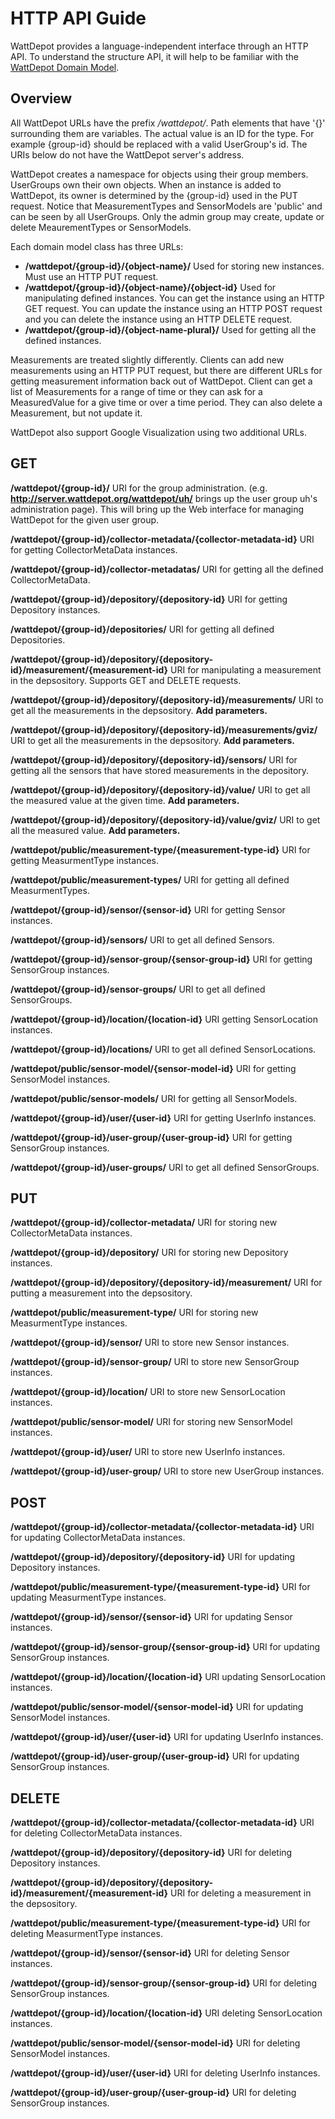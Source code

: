 # HTTP API Guide

WattDepot provides a language-independent interface through an HTTP API. To understand the structure API, it will help to be familiar with the [WattDepot Domain Model](http://wattdepot.viewdocs.io/wattdepot/overview/domainmodel).

## Overview

All WattDepot URLs have the prefix */wattdepot/*. Path elements that have '{}' surrounding 
them are variables.  The actual value is an ID for the type. For example {group-id} should be 
replaced with a valid UserGroup's id. The URIs below do not have the WattDepot server's address.

WattDepot creates a namespace for objects using their group members.  UserGroups own their own objects. When an instance is added to WattDepot, its owner is determined by the {group-id} used in the PUT request. Notice that MeasurementTypes and SensorModels are 'public' and can be seen by all UserGroups. Only the admin group may create, update or delete MeaurementTypes or SensorModels.

Each domain model class has three URLs: 

  * **/wattdepot/{group-id}/{object-name}/** Used for storing new instances. Must use an HTTP PUT request.
  * **/wattdepot/{group-id}/{object-name}/{object-id}** Used for manipulating defined instances. You can get the instance using an HTTP GET request. You can update the instance using an HTTP POST request and you can delete the instance using an HTTP DELETE request.
  * **/wattdepot/{group-id}/{object-name-plural}/** Used for getting all the defined instances.

Measurements are treated slightly differently.  Clients can add new measurements using an HTTP PUT request, but there are different URLs for getting measurement information back out of WattDepot. Client can get a list of Measurements for a range of time or they can ask for a MeasuredValue for a give time or over a time period. They can also delete a Measurement, but not update it.

WattDepot also support Google Visualization using two additional URLs.

## GET

**/wattdepot/{group-id}/** URI for the group administration. (e.g. **http://server.wattdepot.org/wattdepot/uh/** 
brings up the user group uh's administration page). 
This will bring up the Web interface for managing WattDepot for the given user group.

**/wattdepot/{group-id}/collector-metadata/{collector-metadata-id}** URI for getting CollectorMetaData instances.

**/wattdepot/{group-id}/collector-metadatas/** URI for getting all the defined CollectorMetaData.

**/wattdepot/{group-id}/depository/{depository-id}** URI for getting Depository instances. 

**/wattdepot/{group-id}/depositories/** URI for getting all defined Depositories.

**/wattdepot/{group-id}/depository/{depository-id}/measurement/{measurement-id}** URI for manipulating a measurement in the depsository. Supports GET and DELETE requests.

**/wattdepot/{group-id}/depository/{depository-id}/measurements/** URI to get all the measurements in the depsository. **Add parameters.**

**/wattdepot/{group-id}/depository/{depository-id}/measurements/gviz/** URI to get all the measurements in the depsository. **Add parameters.**

**/wattdepot/{group-id}/depository/{depository-id}/sensors/** URI for getting all the sensors that have stored measurements in the depository.

**/wattdepot/{group-id}/depository/{depository-id}/value/** URI to get all the measured value at the given time. **Add parameters.**

**/wattdepot/{group-id}/depository/{depository-id}/value/gviz/** URI to get all the measured value. **Add parameters.**

**/wattdepot/public/measurement-type/{measurement-type-id}** URI for getting MeasurmentType instances.

**/wattdepot/public/measurement-types/** URI for getting all defined MeasurmentTypes.

**/wattdepot/{group-id}/sensor/{sensor-id}** URI for getting Sensor instances. 

**/wattdepot/{group-id}/sensors/** URI to get all defined Sensors.

**/wattdepot/{group-id}/sensor-group/{sensor-group-id}** URI for getting SensorGroup instances.

**/wattdepot/{group-id}/sensor-groups/** URI to get all defined SensorGroups.

**/wattdepot/{group-id}/location/{location-id}** URI getting SensorLocation instances.

**/wattdepot/{group-id}/locations/** URI to get all defined SensorLocations.

**/wattdepot/public/sensor-model/{sensor-model-id}** URI for getting SensorModel instances.

**/wattdepot/public/sensor-models/** URI for getting all SensorModels.

**/wattdepot/{group-id}/user/{user-id}** URI for getting UserInfo instances.

**/wattdepot/{group-id}/user-group/{user-group-id}** URI for getting SensorGroup instances.

**/wattdepot/{group-id}/user-groups/** URI to get all defined SensorGroups.

## PUT
**/wattdepot/{group-id}/collector-metadata/** URI for storing new CollectorMetaData instances.

**/wattdepot/{group-id}/depository/** URI for storing new Depository instances.

**/wattdepot/{group-id}/depository/{depository-id}/measurement/** URI for putting a measurement into the depsository.

**/wattdepot/public/measurement-type/** URI for storing new MeasurmentType instances.

**/wattdepot/{group-id}/sensor/** URI to store new Sensor instances.

**/wattdepot/{group-id}/sensor-group/** URI to store new SensorGroup instances. 

**/wattdepot/{group-id}/location/** URI to store new SensorLocation instances. 

**/wattdepot/public/sensor-model/** URI for storing new SensorModel instances.

**/wattdepot/{group-id}/user/** URI to store new UserInfo instances.

**/wattdepot/{group-id}/user-group/** URI to store new UserGroup instances. 

## POST

**/wattdepot/{group-id}/collector-metadata/{collector-metadata-id}** URI for updating CollectorMetaData instances.

**/wattdepot/{group-id}/depository/{depository-id}** URI for updating Depository instances.

**/wattdepot/public/measurement-type/{measurement-type-id}** URI for updating MeasurmentType instances.

**/wattdepot/{group-id}/sensor/{sensor-id}** URI for updating Sensor instances.

**/wattdepot/{group-id}/sensor-group/{sensor-group-id}** URI for updating SensorGroup instances.

**/wattdepot/{group-id}/location/{location-id}** URI updating SensorLocation instances.

**/wattdepot/public/sensor-model/{sensor-model-id}** URI for updating SensorModel instances.

**/wattdepot/{group-id}/user/{user-id}** URI for updating UserInfo instances.

**/wattdepot/{group-id}/user-group/{user-group-id}** URI for updating SensorGroup instances.


## DELETE

**/wattdepot/{group-id}/collector-metadata/{collector-metadata-id}** URI for deleting CollectorMetaData instances.

**/wattdepot/{group-id}/depository/{depository-id}** URI for deleting Depository instances.

**/wattdepot/{group-id}/depository/{depository-id}/measurement/{measurement-id}** URI for deleting a measurement in the depsository.

**/wattdepot/public/measurement-type/{measurement-type-id}** URI for deleting MeasurmentType instances.

**/wattdepot/{group-id}/sensor/{sensor-id}** URI for deleting Sensor instances.

**/wattdepot/{group-id}/sensor-group/{sensor-group-id}** URI for deleting SensorGroup instances.

**/wattdepot/{group-id}/location/{location-id}** URI deleting SensorLocation instances.

**/wattdepot/public/sensor-model/{sensor-model-id}** URI for deleting SensorModel instances.

**/wattdepot/{group-id}/user/{user-id}** URI for deleting UserInfo instances.

**/wattdepot/{group-id}/user-group/{user-group-id}** URI for deleting SensorGroup instances.

